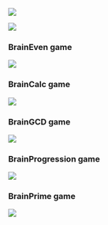 <a href="https://codeclimate.com/github/codeclimate/codeclimate/maintainability"><img src="https://api.codeclimate.com/v1/badges/a99a88d28ad37a79dbf6/maintainability" /></a>

<img src="https://github.com/integralik/php-project-lvl1/workflows/PHP%20Project%20Level1%20CI/badge.svg">

<h3>BrainEven game</h3>

<a href="https://asciinema.org/a/49omeD6MXsIxcqMG56qalo4yG" target="_blank"><img src="https://asciinema.org/a/49omeD6MXsIxcqMG56qalo4yG.svg" /></a>

<h3>BrainCalc game</h3>

<a href="https://asciinema.org/a/q6WOdWBCblaASHFYQUw1Xxh6i" target="_blank"><img src="https://asciinema.org/a/q6WOdWBCblaASHFYQUw1Xxh6i.svg" /></a>

<h3>BrainGCD game</h3>

<a href="https://asciinema.org/a/3rDmqr7OnbRNJbNl4npiZUbJx" target="_blank"><img src="https://asciinema.org/a/3rDmqr7OnbRNJbNl4npiZUbJx.svg" /></a>

<h3>BrainProgression game</h3>

<a href="https://asciinema.org/a/4vyq83aDlgRTwWx7NAFsnWKvl" target="_blank"><img src="https://asciinema.org/a/4vyq83aDlgRTwWx7NAFsnWKvl.svg" /></a>

<h3>BrainPrime game</h3>

<a href="https://asciinema.org/a/lWbz3IO8KWlntOl8ID4DkZN0q" target="_blank"><img src="https://asciinema.org/a/lWbz3IO8KWlntOl8ID4DkZN0q.svg" /></a>
